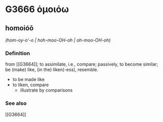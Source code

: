# G3666 ὁμοιόω

## homoióō

_(hom-oy-o'-o | hoh-moo-OH-oh | oh-moo-OH-oh)_

### Definition

from [[G3664]]; to assimilate, i.e., compare; passively, to become similar; be (make) like, (in the) liken(-ess), resemble.

- to be made like
- to liken, compare
  - illustrate by comparisons

### See also

[[G3664]]


